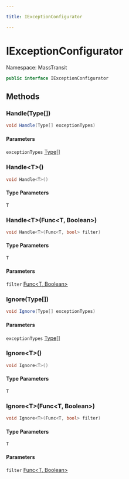 ```yaml
---

title: IExceptionConfigurator

---
```


# IExceptionConfigurator

Namespace: MassTransit

```csharp
public interface IExceptionConfigurator
```

## Methods

### **Handle(Type[])**

```csharp
void Handle(Type[] exceptionTypes)
```

#### Parameters

`exceptionTypes` [Type[]](https://learn.microsoft.com/en-us/dotnet/api/system.type)<br/>

### **Handle\<T\>()**

```csharp
void Handle<T>()
```

#### Type Parameters

`T`<br/>

### **Handle\<T\>(Func\<T, Boolean\>)**

```csharp
void Handle<T>(Func<T, bool> filter)
```

#### Type Parameters

`T`<br/>

#### Parameters

`filter` [Func\<T, Boolean\>](https://learn.microsoft.com/en-us/dotnet/api/system.func-2)<br/>

### **Ignore(Type[])**

```csharp
void Ignore(Type[] exceptionTypes)
```

#### Parameters

`exceptionTypes` [Type[]](https://learn.microsoft.com/en-us/dotnet/api/system.type)<br/>

### **Ignore\<T\>()**

```csharp
void Ignore<T>()
```

#### Type Parameters

`T`<br/>

### **Ignore\<T\>(Func\<T, Boolean\>)**

```csharp
void Ignore<T>(Func<T, bool> filter)
```

#### Type Parameters

`T`<br/>

#### Parameters

`filter` [Func\<T, Boolean\>](https://learn.microsoft.com/en-us/dotnet/api/system.func-2)<br/>
